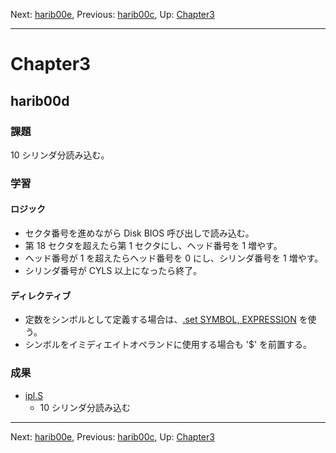 Next: [harib00e](harib00e.md), Previous: [harib00c](harib00c.md), Up: [Chapter3](chapter3.md)

----

# Chapter3

## harib00d

### 課題

10 シリンダ分読み込む。

### 学習

#### ロジック

- セクタ番号を進めながら Disk BIOS 呼び出しで読み込む。
- 第 18 セクタを超えたら第 1 セクタにし、ヘッド番号を 1 増やす。
- ヘッド番号が 1 を超えたらヘッド番号を 0 にし、シリンダ番号を 1 増やす。
- シリンダ番号が CYLS 以上になったら終了。

#### ディレクティブ

- 定数をシンボルとして定義する場合は、[.set SYMBOL, EXPRESSION](http://ftp.gnu.org/old-gnu/Manuals/gas/html_node/as_118.html) を使う。
- シンボルをイミディエイトオペランドに使用する場合も '$' を前置する。

### 成果

- [ipl.S](/ipl.S)
    - 10 シリンダ分読み込む

----

Next: [harib00e](harib00e.md), Previous: [harib00c](harib00c.md), Up: [Chapter3](chapter3.md)
